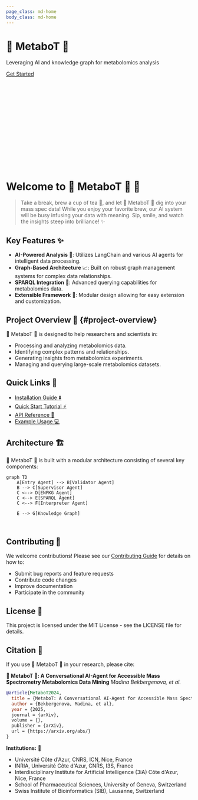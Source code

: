 ```yaml
---
page_class: md-home
body_class: md-home
---
```


<div class="hero">
  <div class="hero__content">
    <h1 class="hero__title"> 🧪 MetaboT 🍵 </h1>
    <p class="hero__subtitle">Leveraging AI and knowledge graph for metabolomics analysis</p>
    <div class="hero__buttons">
      <a href="getting-started/quickstart/" class="hero__button hero__button--primary">Get Started</a>
    </div>
  </div>
</div>
<div style="height: 6vh;"></div>

# Welcome to 🧪 MetaboT 🍵 🚀

> Take a break, brew a cup of tea 🍵, and let 🧪 MetaboT 🍵 dig into your mass spec data! While you enjoy your favorite brew, our AI system will be busy infusing your data with meaning. Sip, smile, and watch the insights steep into brilliance! ✨

## Key Features ✨

- **AI-Powered Analysis** :robot:: Utilizes LangChain and various AI agents for intelligent data processing.
- **Graph-Based Architecture** :chart_with_upwards_trend:: Built on robust graph management systems for complex data relationships.
- **SPARQL Integration** :link:: Advanced querying capabilities for metabolomics data.
- **Extensible Framework** :wrench:: Modular design allowing for easy extension and customization.

## Project Overview 🔬 {#project-overview}

🧪 MetaboT 🍵 is designed to help researchers and scientists in:

- Processing and analyzing metabolomics data.
- Identifying complex patterns and relationships.
- Generating insights from metabolomics experiments.
- Managing and querying large-scale metabolomics datasets.

## Quick Links 🔗

- [Installation Guide :arrow_down:](getting-started/installation.md)
- [Quick Start Tutorial :zap:](getting-started/quickstart.md)
- [API Reference :book:](api-reference/core.md)
- [Example Usage :computer:](examples/basic-usage.md)

## Architecture 🏗️

🧪 MetaboT 🍵 is built with a modular architecture consisting of several key components:

```mermaid
graph TD
    A[Entry Agent] --> B[Validator Agent]
    B --> C[Supervisor Agent]
    C <--> D[ENPKG Agent]
    C <--> E[SPARQL Agent]
    C <--> F[Interpreter Agent]
   
    E --> G[Knowledge Graph]
    
   
```

## Contributing 🤝

We welcome contributions! Please see our [Contributing Guide](contributing.md) for details on how to:

- Submit bug reports and feature requests
- Contribute code changes
- Improve documentation
- Participate in the community

## License 📜

This project is licensed under the MIT License - see the LICENSE file for details.

## Citation 🔖

If you use 🧪 MetaboT 🍵 in your research, please cite:

**🧪 MetaboT 🍵: A Conversational AI-Agent for Accessible Mass Spectrometry Metabolomics Data Mining**
*Madina Bekbergenova, et al.*

```bibtex
@article{MetaboT2024,
  title = {MetaboT: A Conversational AI-Agent for Accessible Mass Spectrometry Metabolomics Data Mining},
  author = {Bekbergenova, Madina, et al},
  year = {2025,
  journal = {arXiv},
  volume = {},
  publisher = {arXiv},
  url = {https://arxiv.org/abs/}
}
```

**Institutions:** 🔬
- Université Côte d'Azur, CNRS, ICN, Nice, France
- INRIA, Université Côte d'Azur, CNRS, I3S, France
- Interdisciplinary Institute for Artificial Intelligence (3iA) Côte d'Azur, Nice, France
- School of Pharmaceutical Sciences, University of Geneva, Switzerland
- Swiss Institute of Bioinformatics (SIB), Lausanne, Switzerland

<script>
document.body.classList.add("md-home");
</script>

